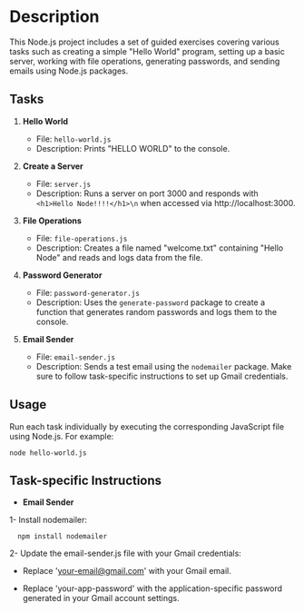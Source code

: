 # Description

This Node.js project includes a set of guided exercises covering various tasks such as creating a simple "Hello World" program, setting up a basic server, working with file operations, generating passwords, and sending emails using Node.js packages.

## Tasks
1. **Hello World**
   - File: `hello-world.js`
   - Description: Prints "HELLO WORLD" to the console.

2. **Create a Server**
   - File: `server.js`
   - Description: Runs a server on port 3000 and responds with `<h1>Hello Node!!!!</h1>\n` when accessed via http://localhost:3000.

3. **File Operations**
   - File: `file-operations.js`
   - Description: Creates a file named "welcome.txt" containing "Hello Node" and reads and logs data from the file.

4. **Password Generator**
   - File: `password-generator.js`
   - Description: Uses the `generate-password` package to create a function that generates random passwords and logs them to the console.

5. **Email Sender**
   - File: `email-sender.js`
   - Description: Sends a test email using the `nodemailer` package. Make sure to follow task-specific instructions to set up Gmail credentials.

## Usage

Run each task individually by executing the corresponding JavaScript file using Node.js. For example:
  
    node hello-world.js

## Task-specific Instructions
- **Email Sender**

1- Install nodemailer: 
      
      npm install nodemailer

2- Update the email-sender.js file with your Gmail credentials:

  - Replace 'your-email@gmail.com' with your Gmail email.

  - Replace 'your-app-password' with the application-specific password generated in your Gmail account settings.
